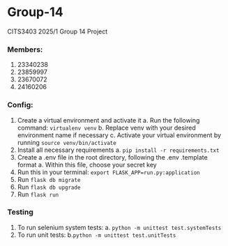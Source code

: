 # Group-14
CITS3403 2025/1 Group 14 Project
### Members:
1. 23340238
2. 23859997
3. 23670072
4. 24160206


### Config:
1. Create a virtual environment and activate it 
    a. Run the following command: `virtualenv venv`
    b. Replace venv with your desired environment name if necessary
    c. Activate your virtual environment by running `source venv/bin/activate`
2. Install all necessary requirements
    a. `pip install -r requirements.txt`
3. Create a .env file in the root directory, following the .env .template format 
    a. Within this file, choose your secret key 
4. Run this in your terminal: `export FLASK_APP=run.py:application`
5. Run `flask db migrate`
6. Run `flask db upgrade`
7. Run `flask run`


### Testing
1. To run selenium system tests:
    a. `python -m unittest test.systemTests`
2. To run unit tests:
    b.`python -m unittest test.unitTests`

